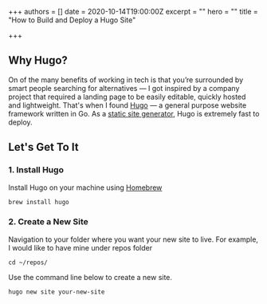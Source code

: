 +++
authors = []
date = 2020-10-14T19:00:00Z
excerpt = ""
hero = ""
title = "How to Build and Deploy a Hugo Site"

+++
## Why Hugo?

On of the many benefits of working in tech is that you’re surrounded by smart people searching for alternatives — I got inspired by a company project that required a landing page to be easily editable, quickly hosted and lightweight. That's when I found [Hugo](https://gohugo.io/) — a general purpose website framework written in Go. As a [static site generator](https://gohugo.io/about/benefits/), Hugo is extremely fast to deploy.

## Let's Get To It

### 1. Install Hugo

Install Hugo on your machine using [Homebrew](https://brew.sh/)

    brew install hugo

### 2. Create a New Site

Navigation to your folder where you want your new site to live. For example, I would like to have mine under repos folder

    cd ~/repos/

Use the command line below to create a new site.

    hugo new site your-new-site